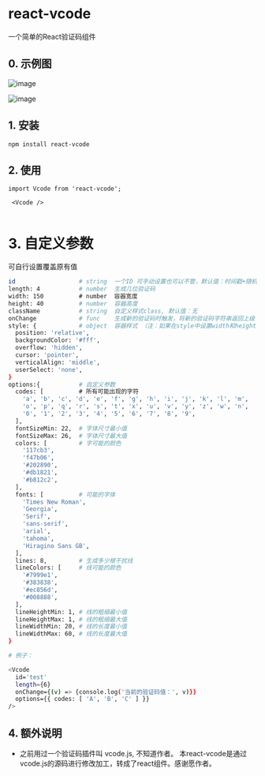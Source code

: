 # react-vcode

一个简单的React验证码组件

## 0. 示例图

![image](https://github.com/javaLuo/react-vcode/example/assets/test1.png)

![image](https://github.com/javaLuo/react-vcode/example/assets/test1.png)

## 1. 安装

````
npm install react-vcode
````

## 2. 使用

````
import Vcode from 'react-vcode';

 <Vcode />
 
````

# 3. 自定义参数

可自行设置覆盖原有值

````bash
id                  # string  一个ID 可手动设置也可以不管，默认值：时间戳+随机数
length: 4           # number  生成几位验证码
width: 150          # number  容器宽度
height: 40          # number  容器高度
className           # string  自定义样式class, 默认值：无
onChange            # func    生成新的验证码时触发，将新的验证码字符串返回上级
style: {            # object  容器样式 （注：如果在style中设置width和height,将覆盖上面通过属性设置的width和height）
  position: 'relative',
  backgroundColor: '#fff',
  overflow: 'hidden',
  cursor: 'pointer',
  verticalAlign: 'middle',
  userSelect: 'none',
}
options:{           # 自定义参数
  codes: [          # 所有可能出现的字符
    'a', 'b', 'c', 'd', 'e', 'f', 'g', 'h', 'i', 'j', 'k', 'l', 'm',
    'o', 'p', 'q', 'r', 's', 't', 'x', 'u', 'v', 'y', 'z', 'w', 'n',
    '0', '1', '2', '3', '4', '5', '6', '7', '8', '9',
  ],
  fontSizeMin: 22,  # 字体尺寸最小值
  fontSizeMax: 26,  # 字体尺寸最大值
  colors: [         # 字可能的颜色
    '117cb3',
    'f47b06',
    '#202890',
    '#db1821',
    '#b812c2',
  ],
  fonts: [          # 可能的字体
    'Times New Roman',
    'Georgia',
    'Serif',
    'sans-serif',
    'arial',
    'tahoma',
    'Hiragino Sans GB',
  ],
  lines: 8,         # 生成多少根干扰线
  lineColors: [     # 线可能的颜色
    '#7999e1',
    '#383838',
    '#ec856d',
    '#008888',
  ],
  lineHeightMin: 1, # 线的粗细最小值
  lineHeightMax: 1, # 线的粗细最大值
  lineWidthMin: 20, # 线的长度最小值
  lineWidthMax: 60, # 线的长度最大值
}

# 例子：

<Vcode
  id='test'
  length={6}
  onChange={(v) => {console.log('当前的验证码值：', v)}}
  options={{ codes: [ 'A', 'B', 'C' ] }}
/>
````

## 4. 额外说明

* 之前用过一个验证码插件叫 vcode.js, 不知道作者。 本react-vcode是通过vcode.js的源码进行修改加工，转成了react组件。感谢愿作者。
